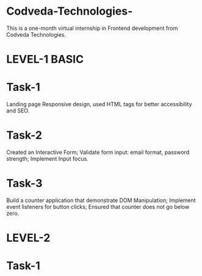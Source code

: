 # Codveda-Technologies-
This is a one-month virtual internship in Frontend development from Codveda Technologies.

# LEVEL-1 BASIC
# Task-1
Landing page Responsive design, used HTML tags for better accessibility and SEO.

# Task-2
Created an Interactive Form; 
Validate form input: email format, password strength;
Implement Input focus. 

# Task-3
Build a counter application that demonstrate DOM Manipulation;
Implement event listeners for button clicks;
Ensured that counter does not go below zero.

# LEVEL-2
# Task-1
